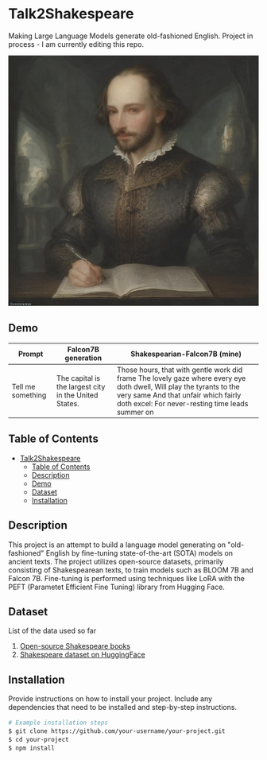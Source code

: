 # Talk2Shakespeare
Making Large Language Models generate old-fashioned English. Project in process - I am currently editing this repo.

![alt-text-1](imgs/shakespeare.png "Image generated on the Real-Time Latent Consistency Model space.")

## Demo

| Prompt    | Falcon7B generation | Shakespearian-Falcon7B (mine) |
| -------- | ------- | --------|
| Tell me something| The capital is the largest city in the United States.|   Those hours, that with gentle work did frame The lovely gaze where every eye doth dwell, Will play the tyrants to the very same And that unfair which fairly doth excel: For never-resting time leads summer on |

## Table of Contents

- [Talk2Shakespeare](#project-name)
  - [Table of Contents](#table-of-contents)
  - [Description](#description)
  - [Demo](#demo)
  - [Dataset](#features)
  - [Installation](#installation)


## Description

This project is an attempt to build a language model generating on "old-fashioned" English by fine-tuning state-of-the-art (SOTA) models on ancient texts. The project utilizes open-source datasets, primarily consisting of Shakespearean texts, to train models such as BLOOM 7B and Falcon 7B. Fine-tuning is performed using techniques like LoRA with the PEFT (Parametet Efficient Fine Tuning) library from Hugging Face.
## Dataset

List of the data used so far

1. [Open-source Shakespeare books](https://ocw.mit.edu/ans7870/6/6.006/s08/lecturenotes/files/t8.shakespeare.txt)
2. [Shakespeare dataset on HuggingFace](https://huggingface.co/datasets/tiny_shakespeare)

## Installation

Provide instructions on how to install your project. Include any dependencies that need to be installed and step-by-step instructions.

```bash
# Example installation steps
$ git clone https://github.com/your-username/your-project.git
$ cd your-project
$ npm install
